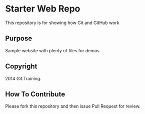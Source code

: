 # Starter Web Repo

This repository is for showing how Git and GitHub work

## Purpose

Sample website with plenty of files for demos

## Copyright

2014 Git.Training.

## How To Contribute

Please fork this repository and then issue Pull Request for review.